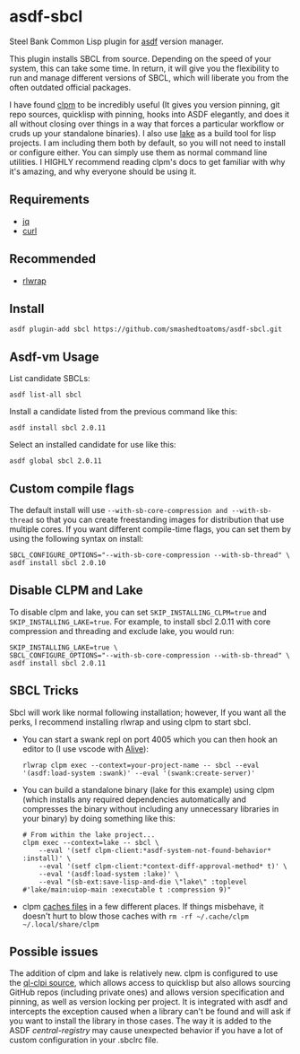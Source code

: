 # asdf-sbcl

Steel Bank Common Lisp plugin for [asdf](https://github.com/asdf-vm/asdf)
version manager.

This plugin installs SBCL from source. Depending on the speed of your system,
this can take some time.  In return, it will give you the flexibility to run and
manage different versions of SBCL, which will liberate you from the often
outdated official packages.

I have found [clpm](https://www.clpm.dev/) to be incredibly
useful (It gives you version pinning, git repo sources, quicklisp with pinning,
hooks into ASDF elegantly, and does it all without closing over things in a way
that forces a particular workflow or cruds up your standalone binaries).  I also
use [lake](https://github.com/takagi/lake) as a build tool for lisp projects.  I
am including them both by default, so you will not need to install or configure
either.  You can simply use them as normal command line utilities.  I HIGHLY
recommend reading clpm's docs to get familiar with why it's amazing, and why
everyone should be using it.

## Requirements

- [jq](https://stedolan.github.io/jq/)
- [curl](https://curl.haxx.se/)

## Recommended
- [rlwrap](https://github.com/hanslub42/rlwrap)

## Install

```
asdf plugin-add sbcl https://github.com/smashedtoatoms/asdf-sbcl.git
```

## Asdf-vm Usage

List candidate SBCLs:

```
asdf list-all sbcl
```

Install a candidate listed from the previous command like this:

```
asdf install sbcl 2.0.11
```

Select an installed candidate for use like this:

```
asdf global sbcl 2.0.11
```

## Custom compile flags

The default install will use `--with-sb-core-compression and --with-sb-thread`
so that you can create freestanding images for distribution that use multiple
cores. If you want different compile-time flags, you can set them by using the
following syntax on install:

```
SBCL_CONFIGURE_OPTIONS="--with-sb-core-compression --with-sb-thread" \
asdf install sbcl 2.0.10
```

## Disable CLPM and Lake

To disable clpm and lake, you can set `SKIP_INSTALLING_CLPM=true` and
`SKIP_INSTALLING_LAKE=true`.  For example, to install sbcl 2.0.11 with core
compression and threading and exclude lake, you would run:

```
SKIP_INSTALLING_LAKE=true \
SBCL_CONFIGURE_OPTIONS="--with-sb-core-compression --with-sb-thread" \
asdf install sbcl 2.0.11
```

## SBCL Tricks

Sbcl will work like normal following installation; however, If you want all the
perks, I recommend installing rlwrap and using clpm to start sbcl.

- You can start a swank repl on port 4005 which you can then hook an editor to (I use vscode with
[Alive](https://marketplace.visualstudio.com/items?itemName=rheller.alive)):
    ```
    rlwrap clpm exec --context=your-project-name -- sbcl --eval '(asdf:load-system :swank)' --eval '(swank:create-server)'
    ```
- You can build a standalone binary (lake for this example) using clpm (which
  installs any required dependencies automatically and compresses the binary
  without including any unnecessary libraries in your binary) by doing something
  like this:
    ```
    # From within the lake project...
    clpm exec --context=lake -- sbcl \
        --eval '(setf clpm-client:*asdf-system-not-found-behavior* :install)' \
        --eval '(setf clpm-client:*context-diff-approval-method* t)' \
        --eval '(asdf:load-system :lake)' \
        --eval "(sb-ext:save-lisp-and-die \"lake\" :toplevel #'lake/main:uiop-main :executable t :compression 9)"
    ```
- clpm [caches files](https://common-lisp.net/project/clpm/docs/storage.html) in
  a few different places.  If things misbehave, it doesn't hurt to blow those
  caches with `rm -rf ~/.cache/clpm ~/.local/share/clpm`

## Possible issues
The addition of clpm and lake is relatively new.  clpm is configured to use the
[ql-clpi
source](https://gitlab.common-lisp.net/clpm/clpm/-/blob/master/docs/sources.org),
which allows access to quicklisp but also allows sourcing GitHub repos
(including private ones) and allows version specification and pinning, as well
as version locking per project.  It is integrated with asdf and intercepts the
exception caused when a library can't be found and will ask if you want to
install the library in those cases.  The way it is added to the ASDF
*central-registry* may cause unexpected behavior if you have a lot of custom
configuration in your .sbclrc file.
